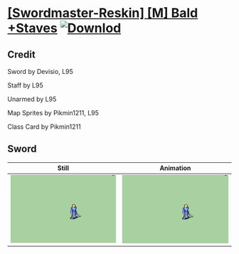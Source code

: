 # [\[Swordmaster-Reskin\] \[M\] Bald +Staves](./) [![Downlod](https://img.shields.io/badge/Download--red?style=social&logo=github)](https://minhaskamal.github.io/DownGit/#/home?url=https://github.com/Klokinator/FE-Repo/tree/main/Battle%20Animations%2FInfantry%20-%20(Swd)%20Myrms%20and%20Swordmasters%2F%5BSwordmaster-Reskin%5D%20%5BM%5D%20Bald%20%2BStaves%2F1.%20Sword)

## Credit

Sword by Devisio, L95

Staff by L95

Unarmed by L95

Map Sprites by Pikmin1211, L95

Class Card by Pikmin1211

## Sword

| Still | Animation |
| :---: | :-------: |
| ![Sword still](./Sword_000.png) | ![Sword animation](./Sword.gif) |
